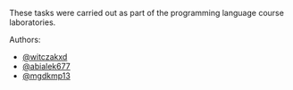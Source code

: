 These tasks were carried out as part of the programming language course laboratories.

Authors: 
- [@witczakxd](https://www.github.com/witczakxd)
- [@abialek677](https://www.github.com/abialek677)
- [@mgdkmp13](https://www.github.com/mgdkmp13)
